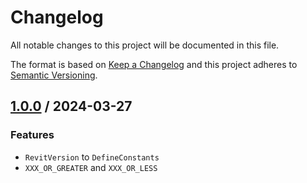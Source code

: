 # Changelog
All notable changes to this project will be documented in this file.

The format is based on [Keep a Changelog](http://keepachangelog.com/en/1.0.0/)
and this project adheres to [Semantic Versioning](http://semver.org/spec/v2.0.0.html).

## [1.0.0] / 2024-03-27
### Features
- `RevitVersion` to `DefineConstants`
- `XXX_OR_GREATER` and `XXX_OR_LESS`

[vNext]: ../../compare/1.0.0...HEAD
[1.0.0]: ../../compare/1.0.0